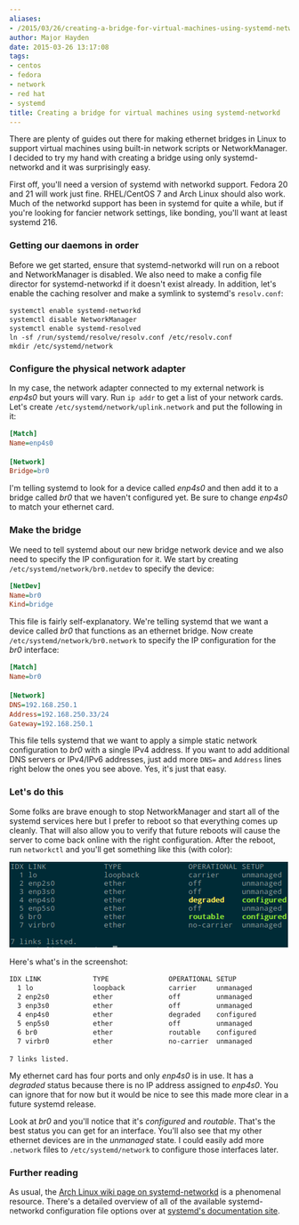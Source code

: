 ```yaml
---
aliases:
- /2015/03/26/creating-a-bridge-for-virtual-machines-using-systemd-networkd/
author: Major Hayden
date: 2015-03-26 13:17:08
tags:
- centos
- fedora
- network
- red hat
- systemd
title: Creating a bridge for virtual machines using systemd-networkd
---
```


There are plenty of guides out there for making ethernet bridges in Linux to support virtual machines using built-in network scripts or NetworkManager. I decided to try my hand with creating a bridge using only systemd-networkd and it was surprisingly easy.

First off, you'll need a version of systemd with networkd support. Fedora 20 and 21 will work just fine. RHEL/CentOS 7 and Arch Linux should also work. Much of the networkd support has been in systemd for quite a while, but if you're looking for fancier network settings, like bonding, you'll want at least systemd 216.

### Getting our daemons in order

Before we get started, ensure that systemd-networkd will run on a reboot and NetworkManager is disabled. We also need to make a config file director for systemd-networkd if it doesn't exist already. In addition, let's enable the caching resolver and make a symlink to systemd's `resolv.conf`:

```
systemctl enable systemd-networkd
systemctl disable NetworkManager
systemctl enable systemd-resolved
ln -sf /run/systemd/resolve/resolv.conf /etc/resolv.conf
mkdir /etc/systemd/network
```


### Configure the physical network adapter

In my case, the network adapter connected to my external network is _enp4s0_ but yours will vary. Run `ip addr` to get a list of your network cards. Let's create `/etc/systemd/network/uplink.network` and put the following in it:

```ini
[Match]
Name=enp4s0

[Network]
Bridge=br0
```


I'm telling systemd to look for a device called _enp4s0_ and then add it to a bridge called _br0_ that we haven't configured yet. Be sure to change _enp4s0_ to match your ethernet card.

### Make the bridge

We need to tell systemd about our new bridge network device and we also need to specify the IP configuration for it. We start by creating `/etc/systemd/network/br0.netdev` to specify the device:

```ini
[NetDev]
Name=br0
Kind=bridge
```


This file is fairly self-explanatory. We're telling systemd that we want a device called _br0_ that functions as an ethernet bridge. Now create `/etc/systemd/network/br0.network` to specify the IP configuration for the _br0_ interface:

```ini
[Match]
Name=br0

[Network]
DNS=192.168.250.1
Address=192.168.250.33/24
Gateway=192.168.250.1
```


This file tells systemd that we want to apply a simple static network configuration to _br0_ with a single IPv4 address. If you want to add additional DNS servers or IPv4/IPv6 addresses, just add more `DNS=` and `Address` lines right below the ones you see above. Yes, it's just that easy.

### Let's do this

Some folks are brave enough to stop NetworkManager and start all of the systemd services here but I prefer to reboot so that everything comes up cleanly. That will also allow you to verify that future reboots will cause the server to come back online with the right configuration. After the reboot, run `networkctl` and you'll get something like this (with color):

![1]

Here's what's in the screenshot:

```
IDX LINK             TYPE               OPERATIONAL SETUP
  1 lo               loopback           carrier     unmanaged
  2 enp2s0           ether              off         unmanaged
  3 enp3s0           ether              off         unmanaged
  4 enp4s0           ether              degraded    configured
  5 enp5s0           ether              off         unmanaged
  6 br0              ether              routable    configured
  7 virbr0           ether              no-carrier  unmanaged

7 links listed.
```


My ethernet card has four ports and only _enp4s0_ is in use. It has a _degraded_ status because there is no IP address assigned to _enp4s0_. You can ignore that for now but it would be nice to see this made more clear in a future systemd release.

Look at _br0_ and you'll notice that it's _configured_ and _routable_. That's the best status you can get for an interface. You'll also see that my other ethernet devices are in the _unmanaged_ state. I could easily add more `.network` files to `/etc/systemd/network` to configure those interfaces later.

### Further reading

As usual, the [Arch Linux wiki page on systemd-networkd][2] is a phenomenal resource. There's a detailed overview of all of the available systemd-networkd configuration file options over at [systemd's documentation site][3].

 [1]: /wp-content/uploads/2015/03/networkctl_screenshot.png
 [2]: https://wiki.archlinux.org/index.php/systemd-networkd
 [3]: http://www.freedesktop.org/software/systemd/man/systemd.network.html